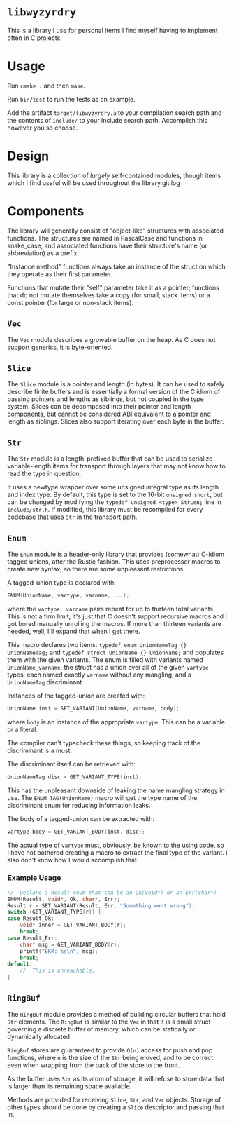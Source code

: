 # `libwyzyrdry`

This is a library I use for personal items I find myself having to implement
often in C projects.

# Usage

Run `cmake .` and then `make`.

Run `bin/test` to run the tests as an example.

Add the artifact `target/libwyzyrdry.a` to your compilation search path and the
contents of `include/` to your include search path. Accomplish this however you
so choose.

# Design

This library is a collection of *largely* self-contained modules, though items
which I find useful will be used throughout the library.git log

# Components

The library will generally consist of "object-like" structures with associated
functions. The structures are named in PascalCase and functions in snake_case,
and associated functions have their structure's name (or abbreviation) as a
prefix.

"Instance method" functions always take an instance of the struct on which they
operate as their first parameter.

Functions that mutate their "self" parameter take it as a pointer; functions
that do not mutate themselves take a copy (for small, stack items) or a const
pointer (for large or non-stack items).

## `Vec`

The `Vec` module describes a growable buffer on the heap. As C does not support
generics, it is byte-oriented.

## `Slice`

The `Slice` module is a pointer and length (in bytes). It can be used to
safely describe finite buffers and is essentially a formal version of the C
idiom of passing pointers and lengths as siblings, but not coupled in the type
system. Slices can be decomposed into their pointer and length components, but
cannot be considered ABI equivalent to a pointer and length as siblings. Slices
also support iterating over each byte in the buffer.

## `Str`

The `Str` module is a length-prefixed buffer that can be used to serialize
variable-length items for transport through layers that may not know how to read
the type in question.

It uses a newtype wrapper over some unsigned integral type as its length and
index type. By default, this type is set to the 16-bit `unsigned short`, but can
be changed by modifying the `typedef unsigned <type> StrLen;` line in
`include/str.h`. If modified, this library must be recompiled for every codebase
that uses `Str` in the transport path.

## `Enum`

The `Enum` module is a header-only library that provides (somewhat) C-idiom
tagged unions, after the Rustic fashion. This uses preprocessor macros to create
new syntax, so there are some unpleasant restrictions.

A tagged-union type is declared with:

```c
ENUM(UnionName, vartype, varname, ...);
```

where the `vartype, varname` pairs repeat for up to thirteen total variants.
This is not a firm limit; it's just that C doesn't support recursive macros and
I got bored manually unrolling the macros. If more than thirteen variants are
needed, well, I'll expand that when I get there.

This macro declares two items: `typedef enum UnionNameTag {} UnionNameTag;` and
`typedef struct UnionName {} UnionName;` and populates them with the given
variants. The enum is filled with variants named `UnionName_varname`, the struct
has a union over all of the given `vartype` types, each named exactly `varname`
without any mangling, and a `UnionNameTag` discriminant.

Instances of the tagged-union are created with:

```c
UnionName inst = SET_VARIANT(UnionName, varname, body);
```

where `body` is an instance of the appropriate `vartype`. This can be a variable
or a literal.

The compiler can't typecheck these things, so keeping track of the discriminant
is a must.

The discriminant itself can be retrieved with:

```c
UnionNameTag disc = GET_VARIANT_TYPE(inst);
```

This has the unpleasant downside of leaking the name mangling strategy in use.
The `ENUM_TAG(UnionName)` macro will get the type name of the discriminant enum
for reducing information leaks.

The body of a tagged-union can be extracted with:

```c
vartype body = GET_VARIANT_BODY(inst, disc);
```

The actual type of `vartype` must, obviously, be known to the using code, so I
have not bothered creating a macro to extract the final type of the variant. I
also don't know how I would accomplish that.

### Example Usage

```c
//  Declare a Result enum that can be an Ok(void*) or an Err(char*)
ENUM(Result, void*, Ok, char*, Err);
Result r = SET_VARIANT(Result, Err, "Something went wrong");
switch (GET_VARIANT_TYPE(r)) {
case Result_Ok:
	void* inner = GET_VARIANT_BODY(r);
	break;
case Result_Err:
	char* msg = GET_VARIANT_BODY(r);
	printf("ERR: %s\n", msg);
	break;
default:
	//  This is unreachable.
}
```

## `RingBuf`

The `RingBuf` module provides a method of building circular buffers that hold
`Str` elements. The `RingBuf` is similar to the `Vec` in that it is a small
struct governing a discrete buffer of memory, which can be statically or
dynamically allocated.

`RingBuf` stores are guaranteed to provide `O(n)` access for push and pop
functions, where `n` is the size of the `Str` being moved, and to be correct
even when wrapping from the back of the store to the front.

As the buffer uses `Str` as its atom of storage, it will refuse to store data
that is larger than its remaining space available.

Methods are provided for receiving `Slice`, `Str`, and `Vec` objects. Storage of
other types should be done by creating a `Slice` descriptor and passing that in.
